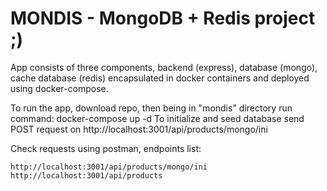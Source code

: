# MONDIS - MongoDB + Redis project ;)
App consists of three components, backend (express), database (mongo), cache database (redis) encapsulated in docker containers and deployed using docker-compose.

To run the app, download repo, then being in "mondis" directory run command: docker-compose up -d
To initialize and seed database send POST request on http://localhost:3001/api/products/mongo/ini

Check requests using postman, endpoints list: 
    
    http://localhost:3001/api/products/mongo/ini
    http://localhost:3001/api/products